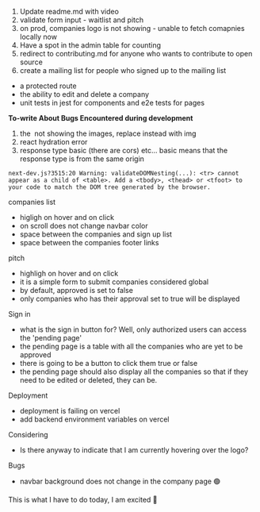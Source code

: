 1. Update readme.md with video
2. validate form input - waitlist and pitch
3. on prod, companies logo is not showing - unable to fetch comapnies locally now
4. Have a spot in the admin table for counting
5. redirect to contributing.md for anyone who wants to contribute to open source
6. create a mailing list for people who signed up to the mailing list

<!-- BACKLOG -->
- a protected route
- the ability to edit and delete a company
- unit tests in jest for components and e2e tests for pages

**To-write About Bugs Encountered during development**

1. the <Image/> not showing the images, replace instead with img
2. react hydration error
3. response type basic (there are cors) etc... basic means that the response type is from the same origin

```
next-dev.js?3515:20 Warning: validateDOMNesting(...): <tr> cannot appear as a child of <table>. Add a <tbody>, <thead> or <tfoot> to your code to match the DOM tree generated by the browser.
```

companies list
- higligh on hover and on click
- on scroll does not change navbar color
- space between the companies and sign up list
- space between the companies footer links

pitch
- highligh on hover and on click
- it is a simple form to submit companies considered global
- by default, approved is set to false
- only companies who has their approval set to true will be displayed

Sign in
- what is the sign in button for? Well, only authorized users can access the 'pending page'
- the pending page is a table with all the companies who are yet to be approved
- there is going to be a button to click them true or false
- the pending page should also display all the companies so that if they need to be edited or deleted, they can be.

Deployment
- deployment is failing on vercel
- add backend environment variables on vercel

Considering
- Is there anyway to indicate that I am currently hovering over the logo?

Bugs
- navbar background does not change in the company page 🟢

This is what I have to do today, I am excited 🍵